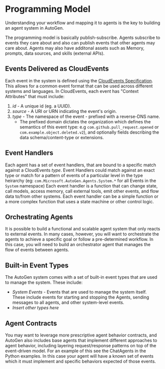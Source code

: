 # Programming Model

Understanding your workflow and mapping it to agents is the key to building an agent system in AutoGen.

The programming model is basically publish-subscribe. Agents subscribe to events they care about and also can publish events that other agents may care about. Agents may also have additonal assets such as Memory, prompts, data sources, and skills (external APIs).

## Events Delivered as CloudEvents

Each event in the system is defined using the [CloudEvents Specification](https://cloudevents.io/). This allows for a common event format that can be used across different systems and languages. In CloudEvents, each event has "Context Attributes" that must include:

1. _id_ - A unique id (eg. a UUID).
2. _source_ - A URI or URN indicating the event's origin.
3. _type_ - The namespace of the event - prefixed with a reverse-DNS name.
   - The prefixed domain dictates the organization which defines the semantics of this event type: e.g `com.github.pull_request.opened` or `com.example.object.deleted.v2`), and optionally fields describing the data schema/content-type or extensions.

## Event Handlers

Each agent has a set of event handlers, that are bound to a specific match against a CloudEvents _type_. Event Handlers could match against an exact type or match for a pattern of events of a particular level in the type heirarchy (eg: `com.Microsoft.AutoGen.Agents.System.*` for all Events in the `System` namespace) Each event handler is a function that can change state, call models, access memory, call external tools, emit other events, and flow data to/from other systems. Each event handler can be a simple function or a more complex function that uses a state machine or other control logic.

## Orchestrating Agents

It is possible to build a functional and scalable agent system that only reacts to external events. In many cases, however, you will want to orchestrate the agents to achieve a specific goal or follow a pre-determined workflow. In this case, you will need to build an orchestrator agent that manages the flow of events between agents.

## Built-in Event Types

The AutoGen system comes with a set of built-in event types that are used to manage the system. These include:

- _System Events_ - Events that are used to manage the system itself. These include events for starting and stopping the Agents, sending messages to all agents, and other system-level events.
- _Insert other types here_

## Agent Contracts

You may want to leverage more prescriptive agent behavior contracts, and AutoGen also includes base agents that implement different approaches to agent behavior, including layering request/response patterns on top of the event-driven model. For an example of this see the ChatAgents in the Python examples. In this case your agent will have a known set of events which it must implement and specific behaviors expected of those events.
